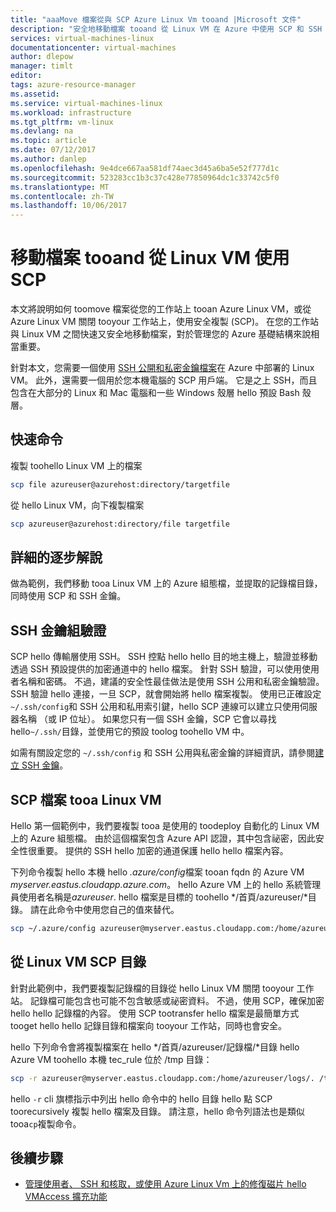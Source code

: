 ```yaml
---
title: "aaaMove 檔案從與 SCP Azure Linux Vm tooand |Microsoft 文件"
description: "安全地移動檔案 tooand 從 Linux VM 在 Azure 中使用 SCP 和 SSH 金鑰組。"
services: virtual-machines-linux
documentationcenter: virtual-machines
author: dlepow
manager: timlt
editor: 
tags: azure-resource-manager
ms.assetid: 
ms.service: virtual-machines-linux
ms.workload: infrastructure
ms.tgt_pltfrm: vm-linux
ms.devlang: na
ms.topic: article
ms.date: 07/12/2017
ms.author: danlep
ms.openlocfilehash: 9e4dce667aa581df74aec3d45a6ba5e52f777d1c
ms.sourcegitcommit: 523283cc1b3c37c428e77850964dc1c33742c5f0
ms.translationtype: MT
ms.contentlocale: zh-TW
ms.lasthandoff: 10/06/2017
---
```

# <a name="move-files-tooand-from-a-linux-vm-using-scp"></a>移動檔案 tooand 從 Linux VM 使用 SCP

本文將說明如何 toomove 檔案從您的工作站上 tooan Azure Linux VM，或從 Azure Linux VM 關閉 tooyour 工作站上，使用安全複製 (SCP)。 在您的工作站與 Linux VM 之間快速又安全地移動檔案，對於管理您的 Azure 基礎結構來說相當重要。 

針對本文，您需要一個使用 [SSH 公開和私密金鑰檔案](mac-create-ssh-keys.md?toc=%2fazure%2fvirtual-machines%2flinux%2ftoc.json)在 Azure 中部署的 Linux VM。 此外，還需要一個用於您本機電腦的 SCP 用戶端。 它是之上 SSH，而且包含在大部分的 Linux 和 Mac 電腦和一些 Windows 殼層 hello 預設 Bash 殼層。

## <a name="quick-commands"></a>快速命令

複製 toohello Linux VM 上的檔案

```bash
scp file azureuser@azurehost:directory/targetfile
```

從 hello Linux VM，向下複製檔案

```bash
scp azureuser@azurehost:directory/file targetfile
```

## <a name="detailed-walkthrough"></a>詳細的逐步解說

做為範例，我們移動 tooa Linux VM 上的 Azure 組態檔，並提取的記錄檔目錄，同時使用 SCP 和 SSH 金鑰。   

## <a name="ssh-key-pair-authentication"></a>SSH 金鑰組驗證

SCP hello 傳輸層使用 SSH。 SSH 控點 hello hello 目的地主機上，驗證並移動透過 SSH 預設提供的加密通道中的 hello 檔案。 針對 SSH 驗證，可以使用使用者名稱和密碼。 不過，建議的安全性最佳做法是使用 SSH 公用和私密金鑰驗證。 SSH 驗證 hello 連接，一旦 SCP，就會開始將 hello 檔案複製。 使用已正確設定`~/.ssh/config`和 SSH 公用和私用索引鍵，hello SCP 連線可以建立只使用伺服器名稱 （或 IP 位址）。 如果您只有一個 SSH 金鑰，SCP 它會以尋找 hello`~/.ssh/`目錄，並使用它的預設 toolog toohello VM 中。

如需有關設定您的 `~/.ssh/config` 和 SSH 公用與私密金鑰的詳細資訊，請參閱[建立 SSH 金鑰](mac-create-ssh-keys.md?toc=%2fazure%2fvirtual-machines%2flinux%2ftoc.json)。

## <a name="scp-a-file-tooa-linux-vm"></a>SCP 檔案 tooa Linux VM

Hello 第一個範例中，我們要複製 tooa 是使用的 toodeploy 自動化的 Linux VM 上的 Azure 組態檔。 由於這個檔案包含 Azure API 認證，其中包含祕密，因此安全性很重要。 提供的 SSH hello 加密的通道保護 hello hello 檔案內容。

下列命令複製 hello 本機 hello *.azure/config*檔案 tooan fqdn 的 Azure VM *myserver.eastus.cloudapp.azure.com*。 hello Azure VM 上的 hello 系統管理員使用者名稱是*azureuser*. hello 檔案是目標的 toohello */首頁/azureuser/*目錄。 請在此命令中使用您自己的值來替代。

```bash
scp ~/.azure/config azureuser@myserver.eastus.cloudapp.com:/home/azureuser/config
```

## <a name="scp-a-directory-from-a-linux-vm"></a>從 Linux VM SCP 目錄

針對此範例中，我們要複製記錄檔的目錄從 hello Linux VM 關閉 tooyour 工作站。 記錄檔可能包含也可能不包含敏感或祕密資料。 不過，使用 SCP，確保加密 hello hello 記錄檔的內容。 使用 SCP tootransfer hello 檔案是最簡單方式 tooget hello hello 記錄目錄和檔案向 tooyour 工作站，同時也會安全。

hello 下列命令會將複製檔案在 hello */首頁/azureuser/記錄檔/*目錄 hello Azure VM toohello 本機 tec_rule 位於 /tmp 目錄：

```bash
scp -r azureuser@myserver.eastus.cloudapp.com:/home/azureuser/logs/. /tmp/
```

hello `-r` cli 旗標指示中列出 hello 命令中的 hello 目錄 hello 點 SCP toorecursively 複製 hello 檔案及目錄。  請注意，hello 命令列語法也是類似 tooa`cp`複製命令。

## <a name="next-steps"></a>後續步驟

* [管理使用者、 SSH 和核取，或使用 Azure Linux Vm 上的修復磁片 hello VMAccess 擴充功能](using-vmaccess-extension.md?toc=%2fazure%2fvirtual-machines%2flinux%2ftoc.json)
